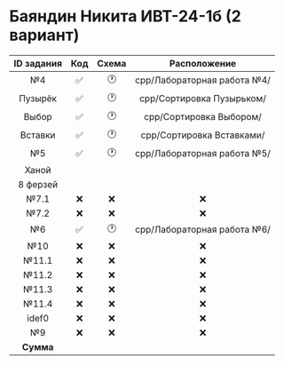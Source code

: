 # Баяндин Никита ИВТ-24-1б (2 вариант)
| ID задания | Код | Схема | Расположение |                                                 
| :----: | :----: | :----: | :----: |
| №4 | ✅ | 🕐 | cpp/Лабораторная работа №4/ |
| Пузырёк | ✅ | 🕐 | cpp/Сортировка Пузырьком/ |
| Выбор | ✅ | 🕐 | cpp/Сортировка Выбором/ |
| Вставки | ✅ | 🕐 | cpp/Сортировка Вставками/ |
| №5 | ✅ | 🕐 | cpp/Лабораторная работа №5/ |
| Ханой |  |  |  |
| 8 ферзей |  |  |  |
| №7.1 | ❌ | ❌ | ❌ |
| №7.2 | ❌ | ❌ | ❌ |
| №6 | ✅ | 🕐 | cpp/Лабораторная работа №6/ |
| №10 | ❌ | ❌ | ❌ |
| №11.1 | ❌ | ❌ | ❌ |
| №11.2 | ❌ | ❌ | ❌ |
| №11.3 | ❌ | ❌ | ❌ |
| №11.4 | ❌ | ❌ | ❌ |
| idef0 | ❌ | ❌ | ❌ |
| №9 | ❌ | ❌ | ❌ |
| **Сумма** |  |  |  |
